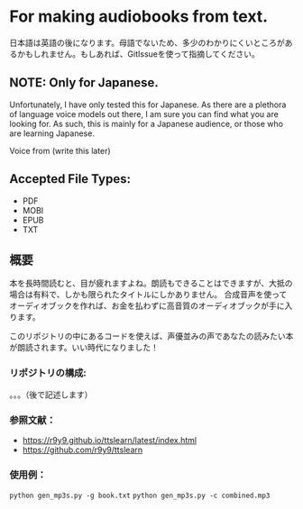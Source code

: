 # For making audiobooks from text.

日本語は英語の後になります。母語でないため、多少のわかりにくいところがあるかもしれません。もしあれば、GitIssueを使って指摘してください。

## NOTE: Only for Japanese.
Unfortunately, I have only tested this for Japanese. As there are a plethora of language voice models out there, I am sure you can find what you are looking for. As such, this is mainly for a Japanese audience, or those who are learning Japanese.

Voice from (write this later)

## Accepted File Types:
- PDF
- MOBI
- EPUB
- TXT

## 概要
本を長時間読むと、目が疲れますよね。朗読もできることはできますが、大抵の場合は有料で、しかも限られたタイトルにしかありません。
合成音声を使ってオーディオブックを作れば、お金を払わずに高音質のオーディオブックが手に入ります。

このリポジトリの中にあるコードを使えば、声優並みの声であなたの読みたい本が朗読されます。いい時代になりました！

### リポジトリの構成:
。。。（後で記述します）


### 参照文献：
- https://r9y9.github.io/ttslearn/latest/index.html
- https://github.com/r9y9/ttslearn

### 使用例：
`python gen_mp3s.py -g book.txt`
`python gen_mp3s.py -c combined.mp3`
